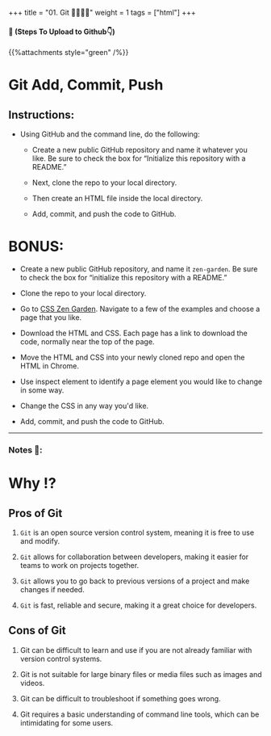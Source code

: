 +++
title = "01. Git 👩‍🎓👨‍🎓"
weight = 1
tags = ["html"] 
+++


####  📂 (Steps To Upload to Github👇) 
{{%attachments style="green" /%}}

# Git Add, Commit, Push

## Instructions:

* Using GitHub and the command line, do the following:

  * Create a new public GitHub repository and name it whatever you like. Be sure to check the box for “Initialize this repository with a README.”

  * Next, clone the repo to your local directory.

  * Then create an HTML file inside the local directory.

  * Add, commit, and push the code to GitHub.

# BONUS:

  * Create a new public GitHub repository, and name it `zen-garden`. Be sure to check the box for “initialize this repository with a README.”

  * Clone the repo to your local directory.

  * Go to [CSS Zen Garden](http://www.csszengarden.com/). Navigate to a few of the examples and choose a page that you like.

  * Download the HTML and CSS. Each page has a link to download the code, normally near the top of the page.

  * Move the HTML and CSS into your newly cloned repo and open the HTML in Chrome. 

  * Use inspect element to identify a page element you would like to change in some way.

  * Change the CSS in any way you'd like.

  * Add, commit, and push the code to GitHub.

---

### Notes 📖: 

# Why !?
## Pros of Git

1. `Git` is an open source version control system, meaning it is free to use and modify. 

2. `Git` allows for collaboration between developers, making it easier for teams to work on projects together.

3. `Git` allows you to go back to previous versions of a project and make changes if needed.

4. `Git` is fast, reliable and secure, making it a great choice for developers.

## Cons of Git

1. Git can be difficult to learn and use if you are not already familiar with version control systems.

2. Git is not suitable for large binary files or media files such as images and videos.

3. Git can be difficult to troubleshoot if something goes wrong.

4. Git requires a basic understanding of command line tools, which can be intimidating for some users.